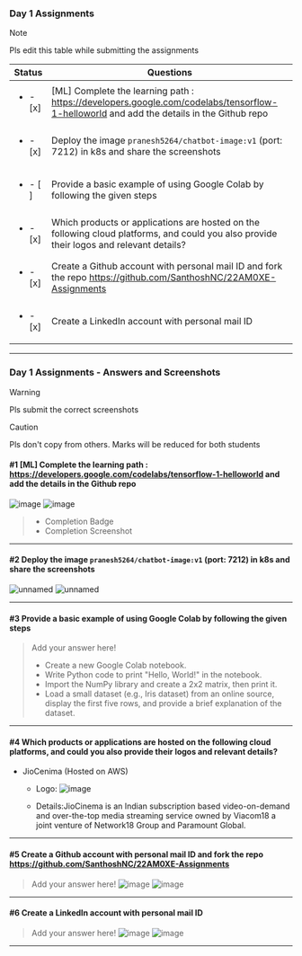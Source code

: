 ### Day 1 Assignments

> [!NOTE]
> Pls edit this table while submitting the assignments

| Status         | Questions     | 
|----------------|---------------|
| <ul><li>- [x] </li></ul> | [ML] Complete the learning path : https://developers.google.com/codelabs/tensorflow-1-helloworld and add the details in the Github repo |
| <ul><li>- [x] </li></ul> | Deploy the image `pranesh5264/chatbot-image:v1` (port: 7212) in k8s and share the screenshots |
| <ul><li>- [ ] </li></ul> | Provide a basic example of using Google Colab by following the given steps  |
| <ul><li>- [x] </li></ul> | Which products or applications are hosted on the following cloud platforms, and could you also provide their logos and relevant details?  |
| <ul><li>- [x] </li></ul> | Create a Github account with personal mail ID and fork the repo https://github.com/SanthoshNC/22AM0XE-Assignments  |
| <ul><li>- [x] </li></ul> | Create a LinkedIn account with personal mail ID  |


***

### Day 1 Assignments - Answers and Screenshots

> [!WARNING]
> Pls submit the correct screenshots

> [!CAUTION]
> Pls don't copy from others. Marks will be reduced for both students

#### #1 [ML] Complete the learning path : https://developers.google.com/codelabs/tensorflow-1-helloworld and add the details in the Github repo
![image](https://github.com/user-attachments/assets/dd24f83f-93a1-48f6-a822-f79180a1d7d7)
![image](https://github.com/user-attachments/assets/73744ac1-01e4-48a1-9f5c-1d5550e44d16)


> - Completion Badge
> - Completion Screenshot	

***

#### #2 Deploy the image `pranesh5264/chatbot-image:v1` (port: 7212) in k8s and share the screenshots
![unnamed](https://github.com/user-attachments/assets/ab0c8695-0ac8-4cdd-a583-4ee8fcc0a616)
![unnamed](https://github.com/user-attachments/assets/ddf47b73-cfdb-48f8-9ade-04aa06417db6)


***

#### #3 Provide a basic example of using Google Colab by following the given steps
> Add your answer here!
> - Create a new Google Colab notebook.
> - Write Python code to print "Hello, World!" in the notebook.
> - Import the NumPy library and create a 2x2 matrix, then print it.
> - Load a small dataset (e.g., Iris dataset) from an online source, display the first five rows, and provide a brief explanation of the dataset.

***

#### #4 Which products or applications are hosted on the following cloud platforms, and could you also provide their logos and relevant details? 
- JioCenima (Hosted on AWS)
  - Logo: ![image](https://github.com/user-attachments/assets/ee8d809d-8bf4-4b96-9d0e-80c7fb63ea42)

  - Details:JioCinema is an Indian subscription based video-on-demand and over-the-top media streaming service owned by Viacom18 a joint venture of Network18 Group and Paramount Global. 


***

#### #5 Create a Github account with personal mail ID and fork the repo https://github.com/SanthoshNC/22AM0XE-Assignments
> Add your answer here!
![image](https://github.com/user-attachments/assets/dc464449-40ae-499e-b3ae-d28848c50da6)
![image](https://github.com/user-attachments/assets/81529501-8ffe-4f6e-91e2-17b915948232)

***

#### #6 Create a LinkedIn account with personal mail ID
> Add your answer here!
![image](https://github.com/user-attachments/assets/355078d1-bc2b-437b-b6bd-79a82f469ac3)
![image](https://github.com/user-attachments/assets/61a741bb-23fd-4e28-a899-59779a8eae63)

***
